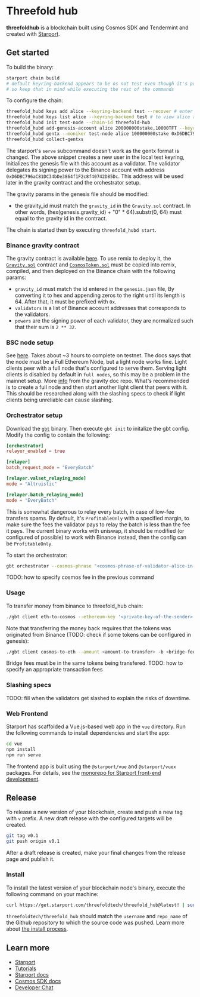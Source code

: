 # Threefold hub

**threefoldhub** is a blockchain built using Cosmos SDK and Tendermint and created with [Starport](https://starport.com).

## Get started

To build the binary:

```bash
starport chain build
# default keyring-backend appears to be os not test even though it's printed test
# so keep that in mind while executing the rest of the commands 
```

To configure the chain:

```bash
threefold_hubd keys add alice --keyring-backend test --recover # enter the mnemonics here
threefold_hubd keys list alice --keyring-backend test # to view alice address
threefold_hubd init test-node --chain-id threefold-hub
threefold_hubd add-genesis-account alice 200000000stake,10000TFT --keyring-backend=test
threefold_hubd gentx --moniker test-node alice 100000000stake 0xD6DBC796aC81DC34bDe3864f1F2c8f40742D85Dc <alice-address> --chain-id=threefold-hub --keyring-backend=test
threefold_hubd collect-gentxs
```

The starport's `serve` subcommand doesn't work as the gentx format is changed. The above snippet creates a new user in the local test keyring, Initializes the genesis file with this account as a validator. The validator delegates its signing power to the Binance account with address `0xD6DBC796aC81DC34bDe3864f1F2c8f40742D85Dc`. This address will be used later in the gravity contract and the orchestrator setup.

The gravity params in the genesis file should be modified:

- the gravity_id must match the `gravity_id` in the `Gravity.sol` contract. In other words, (hex(genesis.gravity_id) + "0" * 64).substr(0, 64) must equal to the gravity id in the contract.

The chain is started then by executing `threefold_hubd start`.

### Binance gravity contract

The gravity contract is available [here](https://github.com/Gravity-Bridge/Gravity-Bridge/blob/v1.4.2/solidity/contracts). To use remix to deploy it, the [`Gravity.sol`](https://github.com/Gravity-Bridge/Gravity-Bridge/blob/v1.4.2/solidity/contracts/Gravity.sol) contract and [`CosmosToken.sol`](https://github.com/Gravity-Bridge/Gravity-Bridge/blob/v1.4.2/solidity/contracts/CosmosToken.sol) must be copied into remix, compiled, and then deployed on the Binance chain with the following params:

- `gravity_id` must match the id entered in the `genesis.json` file, By converting it to hex and appending zeros to the right until its length is 64. After that, it must be prefixed with `0x`.
- `validators` is a list of Binance account addresses that corresponds to the validators.
- `powers` are the signing power of each validator, they are normalized such that their sum is `2 ** 32`.

### BSC node setup

See [here](./research/bridges/BSC/readme.md). Takes about ~3 hours to complete on testnet. The docs says that the node must be a Full Ethereum Node, but a light node works fine. Light clients peer with a full node that's configured to serve them. Serving light clients is disabled by default in `full nodes`, so this may be a problem in the mainnet setup. More [info](https://github.com/Gravity-Bridge/Gravity-Docs/blob/67e78b3242e8de653a3fdee0285030fac1a0522e/docs/setting-up-your-genesis-validator.md) from the gravity doc repo. What's recommended is to create a full node and then start another light client that peers with it. This should be researched along with the slashing specs to check if light clients being unreliable can cause slashing.

### Orchestrator setup

Download the [`gbt`](https://github.com/Gravity-Bridge/Gravity-Bridge/releases/download/v1.4.2/gbt) binary. Then execute `gbt init` to initalize the gbt config. Modify the config to contain the following:

```toml
[orchestrator]
relayer_enabled = true 

[relayer]
batch_request_mode = "EveryBatch"

[relayer.valset_relaying_mode]
mode = "Altruistic"

[relayer.batch_relaying_mode]
mode = "EveryBatch"
```

This is somewhat dangerous to relay every batch, in case of low-fee transfers spams. By default, it's `ProfitableOnly` with a specified margin, to make sure the fees the validator pays to relay the batch is less than the fee it pays. The current binary works with uniswap, it should be modified (or configured of possible) to work with Binance instead, then the config can be `ProfitableOnly`.

To start the orchestrator:

```bash
gbt orchestrator --cosmos-phrase "<cosmos-phrase-of-validator-alice-in-our-example>" -e "<ethereum-private-key-of-the-validator-delegate>" --gravity-contract-address "<get-after-deploying-Gravity.sol>" -f 1TFT --ethereum-rpc "<endpoint-of-the-node>"
```

TODO: how to specify cosmos fee in the previous command

### Usage

To transfer money from binance to threefold_hub chain:

```bash
./gbt client eth-to-cosmos --ethereum-key '<private-key-of-the-sender>' --gravity-contract-address '<gravity-contract-address>' --token-contract-address '0xd66c6B4F0be8CE5b39D52E0Fd1344c389929B378' --amount .000000001 --destination <cosmos-destination-address> --ethereum-rpc <binance-node-endpoint>
```

Note that transferring the money back requires that the tokens was originated from Binance (TODO: check if some tokens can be configured in genesis):

```bash
./gbt client cosmos-to-eth --amount <amount-to-transfer> -b <bridge-fee> -c '<cosmos-words-of-the-sender>' -e '<binance-address-of-the-receiver>' -f 1gravity
```

Bridge fees must be in the same tokens being transfered.
TODO: how to specify an appropriate transaction fees

### Slashing specs

TODO: fill when the validators get slashed to explain the risks of downtime.

### Web Frontend

Starport has scaffolded a Vue.js-based web app in the `vue` directory. Run the following commands to install dependencies and start the app:

```sh
cd vue
npm install
npm run serve
```

The frontend app is built using the `@starport/vue` and `@starport/vuex` packages. For details, see the [monorepo for Starport front-end development](https://github.com/tendermint/vue).

## Release

To release a new version of your blockchain, create and push a new tag with `v` prefix. A new draft release with the configured targets will be created.

```sh
git tag v0.1
git push origin v0.1
```

After a draft release is created, make your final changes from the release page and publish it.

### Install

To install the latest version of your blockchain node's binary, execute the following command on your machine:

```sh
curl https://get.starport.com/threefoldtech/threefold_hub@latest! | sudo bash
```

`threefoldtech/threefold_hub` should match the `username` and `repo_name` of the Github repository to which the source code was pushed. Learn more about [the install process](https://github.com/allinbits/starport-installer).

## Learn more

- [Starport](https://starport.com)
- [Tutorials](https://docs.starport.com/guide)
- [Starport docs](https://docs.starport.com)
- [Cosmos SDK docs](https://docs.cosmos.network)
- [Developer Chat](https://discord.gg/H6wGTY8sxw)

